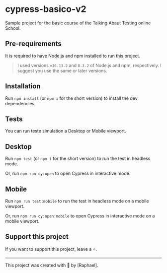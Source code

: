 # cypress-basico-v2

Sample project for the basic course of the Talking Abaut Testing online School. 
## Pre-requirements

It is required to have Node.js and npm installed to run this project.

> I used versions `v16.13.2` and `8.3.2` of Node.js and npm, respectively. I suggest you use the same or later versions.

## Installation

Run `npm install` (or `npm i` for the short version) to install the dev dependencies.

## Tests

You can run teste simulation a Desktop or Mobile viewport.

## Desktop
Run `npm test` (or `npm t` for the short version) to run the test in headless mode.

Or, run `npm run cy:open` to open Cypress in interactive mode.

## Mobile
Run `npm run test:mobile`  to run the test in headless mode on a mobile viewport.

Or, run `npm run cy:open:mobile` to open Cypress in interactive mode on a mobile viewport.

## Support this project

If you want to support this project, leave a ⭐.

___

This project was created with 💚 by [Raphael].